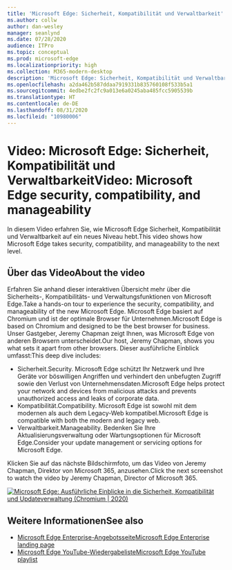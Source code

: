 ```yaml
---
title: 'Microsoft Edge: Sicherheit, Kompatibilität und Verwaltbarkeit'
ms.author: collw
author: dan-wesley
manager: seanlynd
ms.date: 07/28/2020
audience: ITPro
ms.topic: conceptual
ms.prod: microsoft-edge
ms.localizationpriority: high
ms.collection: M365-modern-desktop
description: 'Microsoft Edge: Sicherheit, Kompatibilität und Verwaltbarkeit'
ms.openlocfilehash: a2da462b587ddaa7919331b835760108f533b5a1
ms.sourcegitcommit: 4edbe2fc2fc9a013e6a0245aba485fcc5905539b
ms.translationtype: HT
ms.contentlocale: de-DE
ms.lasthandoff: 08/31/2020
ms.locfileid: "10980006"
---
```

# <span data-ttu-id="92f17-103">Video: Microsoft Edge: Sicherheit, Kompatibilität und Verwaltbarkeit</span><span class="sxs-lookup"><span data-stu-id="92f17-103">Video: Microsoft Edge security, compatibility, and manageability</span></span>

<span data-ttu-id="92f17-104">In diesem Video erfahren Sie, wie Microsoft Edge Sicherheit, Kompatibilität und Verwaltbarkeit auf ein neues Niveau hebt.</span><span class="sxs-lookup"><span data-stu-id="92f17-104">This video shows how Microsoft Edge takes security, compatibility, and manageability to the next level.</span></span>

## <span data-ttu-id="92f17-105">Über das Video</span><span class="sxs-lookup"><span data-stu-id="92f17-105">About the video</span></span>

<span data-ttu-id="92f17-106">Erfahren Sie anhand dieser interaktiven Übersicht mehr über die Sicherheits-, Kompatibilitäts- und Verwaltungsfunktionen von Microsoft Edge.</span><span class="sxs-lookup"><span data-stu-id="92f17-106">Take a hands-on tour to experience the security, compatibility, and manageability of the new Microsoft Edge.</span></span> <span data-ttu-id="92f17-107">Microsoft Edge basiert auf Chromium und ist der optimale Browser für Unternehmen.</span><span class="sxs-lookup"><span data-stu-id="92f17-107">Microsoft Edge is based on Chromium and designed to be the best browser for business.</span></span> <span data-ttu-id="92f17-108">Unser Gastgeber, Jeremy Chapman zeigt Ihnen, was Microsoft Edge von anderen Browsern unterscheidet.</span><span class="sxs-lookup"><span data-stu-id="92f17-108">Our host, Jeremy Chapman, shows you what sets it apart from other browsers.</span></span> <span data-ttu-id="92f17-109">Dieser ausführliche Einblick umfasst:</span><span class="sxs-lookup"><span data-stu-id="92f17-109">This deep dive includes:</span></span>

- <span data-ttu-id="92f17-110">Sicherheit.</span><span class="sxs-lookup"><span data-stu-id="92f17-110">Security.</span></span> <span data-ttu-id="92f17-111">Microsoft Edge schützt Ihr Netzwerk und Ihre Geräte vor böswilligen Angriffen und verhindert den unbefugten Zugriff sowie den Verlust von Unternehmensdaten.</span><span class="sxs-lookup"><span data-stu-id="92f17-111">Microsoft Edge helps protect your network and devices from malicious attacks and prevents unauthorized access and leaks of corporate data.</span></span>
- <span data-ttu-id="92f17-112">Kompatibilität.</span><span class="sxs-lookup"><span data-stu-id="92f17-112">Compatibility.</span></span> <span data-ttu-id="92f17-113">Microsoft Edge ist sowohl mit dem modernen als auch dem Legacy-Web kompatibel.</span><span class="sxs-lookup"><span data-stu-id="92f17-113">Microsoft Edge is compatible with both the modern and legacy web.</span></span>
- <span data-ttu-id="92f17-114">Verwaltbarkeit.</span><span class="sxs-lookup"><span data-stu-id="92f17-114">Manageability.</span></span> <span data-ttu-id="92f17-115">Bedenken Sie Ihre Aktualisierungsverwaltung oder Wartungsoptionen für Microsoft Edge.</span><span class="sxs-lookup"><span data-stu-id="92f17-115">Consider your update management or servicing options for Microsoft Edge.</span></span>

<span data-ttu-id="92f17-116">Klicken Sie auf das nächste Bildschirmfoto, um das Video von Jeremy Chapman, Direktor von Microsoft 365, anzusehen.</span><span class="sxs-lookup"><span data-stu-id="92f17-116">Click the next screenshot to watch the video by Jeremy Chapman, Director of Microsoft 365.</span></span>
<!--
[![Video: Security, compatibility, and manageability](http://img.youtube.com/vi/uMmh_gNaM4I/0.jpg)](http://www.youtube.com/watch?v=uMmh_gNaM4I "Microsoft Edge security, compatibility, and update management deep dive (Chromium | 2020)")-->

[![Microsoft Edge: Ausführliche Einblicke in die Sicherheit, Kompatibilität und Updateverwaltung (Chromium | 2020)](https://res.cloudinary.com/marcomontalbano/image/upload/v1595890410/video_to_markdown/images/youtube--uMmh_gNaM4I-c05b58ac6eb4c4700831b2b3070cd403.jpg)](http://www.youtube.com/watch?v=uMmh_gNaM4I "Video: Security, compatibility, and manageability")

## <span data-ttu-id="92f17-118">Weitere Informationen</span><span class="sxs-lookup"><span data-stu-id="92f17-118">See also</span></span>

- [<span data-ttu-id="92f17-119">Microsoft Edge Enterprise-Angebotsseite</span><span class="sxs-lookup"><span data-stu-id="92f17-119">Microsoft Edge Enterprise landing page</span></span>](https://aka.ms/EdgeEnterprise)
- [<span data-ttu-id="92f17-120">Microsoft Edge YouTube-Wiedergabeliste</span><span class="sxs-lookup"><span data-stu-id="92f17-120">Microsoft Edge YouTube playlist</span></span>](https://www.youtube.com/playlist?list=PLXtHYVsvn_b-uXh1tMeYpT-0iD8tD3tFy)